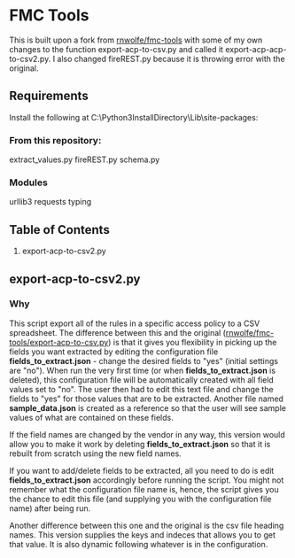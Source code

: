 # FMC Tools
This is built upon a fork from [rnwolfe/fmc-tools](https://github.com/rnwolfe/fmc-tools) with some of my own changes to the function export-acp-to-csv.py and called it export-acp-acp-to-csv2.py. I also changed fireREST.py because it is throwing error with the original.

## Requirements
Install the following at C:\Python3InstallDirectory\Lib\site-packages:

### From this repository:
extract_values.py
fireREST.py
schema.py

### Modules
urllib3
requests
typing

## Table of Contents
1. export-acp-to-csv2.py

## export-acp-to-csv2.py
### Why
This script export all of the rules in a specific access policy to a CSV spreadsheet. 
The difference between this and the original ([rnwolfe/fmc-tools/export-acp-to-csv.py](https://github.com/rnwolfe/fmc-tools/blob/master/export-acp-to-csv.py)) is that it gives you flexibility in picking up the fields you want extracted by editing the configuration file **fields_to_extract.json** - change the desired fields to "yes" (initial settings are "no"). When run the very first time (or when **fields_to_extract.json** is deleted), this configuration file will be automatically created with all field values set to "no". The user then had to edit this text file and change the fields to "yes" for those values that are to be extracted. Another file named **sample_data.json** is created as a reference so that the user will see sample values of what are contained on these fields.

If the field names are changed by the vendor in any way, this version would allow you to make it work by deleting **fields_to_extract.json** so that it is rebuilt from scratch using the new field names.

If you want to add/delete fields to be extracted, all you need to do is edit **fields_to_extract.json** accordingly before running the script. You might not remember what the configuration file name is, hence, the script gives you the chance to edit this file (and supplying you with the configuration file name) after being run.

Another difference between this one and the original is the csv file heading names. This version supplies the keys and indeces that allows you to get that value. It is also dynamic following whatever is in the configuration.

